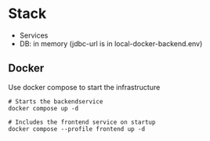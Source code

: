 # Stack

- Services
- DB: in memory (jdbc-url is in local-docker-backend.env)

## Docker

Use docker compose to start the infrastructure

```
# Starts the backendservice
docker compose up -d

# Includes the frontend service on startup
docker compose --profile frontend up -d
```